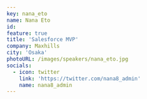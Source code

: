 ```yaml
---
key: nana_eto
name: Nana Eto
id: 
feature: true
title: 'Salesforce MVP'
company: Maxhills
city: 'Osaka'
photoURL: /images/speakers/nana_eto.jpg
socials:
  - icon: twitter
    link: 'https://twitter.com/nana8_admin'
    name: nana8_admin
---
```

